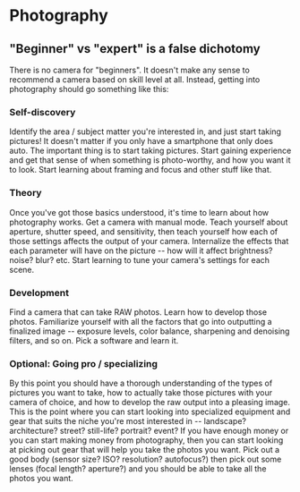 # Photography

## "Beginner" vs "expert" is a false dichotomy

There is no camera for "beginners". It doesn't make any sense to recommend a camera based on skill level at all. Instead, getting into photography should go something like this:

### Self-discovery
Identify the area / subject matter you're interested in, and just start taking pictures! It doesn't matter if you only have a smartphone that only does auto. The important thing is to start taking pictures. Start gaining experience and get that sense of when something is photo-worthy, and how you want it to look. Start learning about framing and focus and other stuff like that.

### Theory
Once you've got those basics understood, it's time to learn about how photography works. Get a camera with manual mode. Teach yourself about aperture, shutter speed, and sensitivity, then teach yourself how each of those settings affects the output of your camera. Internalize the effects that each parameter will have on the picture -- how will it affect brightness? noise? blur? etc. Start learning to tune your camera's settings for each scene.

### Development
Find a camera that can take RAW photos. Learn how to develop those photos. Familiarize yourself with all the factors that go into outputting a finalized image -- exposure levels, color balance, sharpening and denoising filters, and so on. Pick a software and learn it.

### Optional: Going pro / specializing
By this point you should have a thorough understanding of the types of pictures you want to take, how to actually take those pictures with your camera of choice, and how to develop the raw output into a pleasing image. This is the point where you can start looking into specialized equipment and gear that suits the niche you're most interested in -- landscape? architecture? street? still-life? portrait? event? If you have enough money or you can start making money from photography, then you can start looking at picking out gear that will help you take the photos you want. Pick out a good body (sensor size? ISO? resolution? autofocus?) then pick out some lenses (focal length? aperture?) and you should be able to take all the photos you want.
